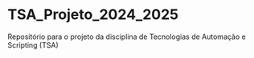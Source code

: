 # TSA_Projeto_2024_2025
Repositório para o projeto da disciplina de Tecnologias de Automação e Scripting (TSA)
